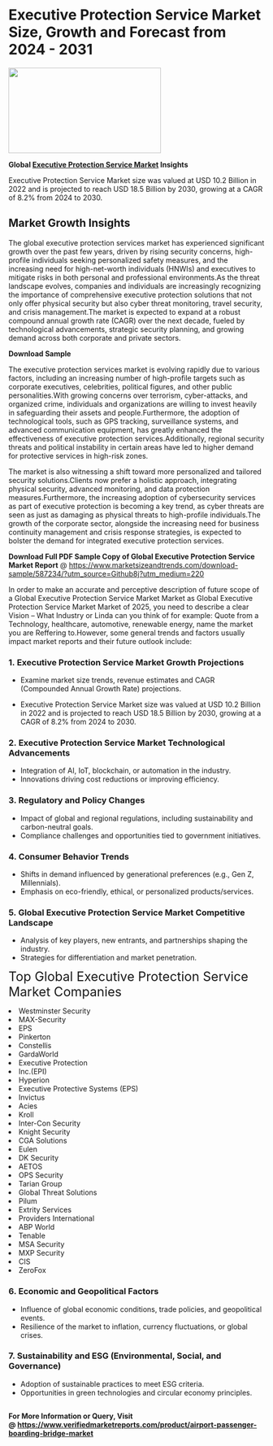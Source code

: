 <H1>Executive Protection Service Market Size, Growth and Forecast from 2024 - 2031</H1><img class="aligncenter size-medium wp-image-584254" src="https://thirdeyenews.in/wp-content/uploads/2024/09/Global-Market-Research-300x168.jpeg" alt="" width="300" height="168" /><p><strong>Global&nbsp;<a href="https://www.marketsizeandtrends.com/download-sample/587234/?utm_source=Github8j?utm_medium=220">Executive Protection Service Market</a> Insights</strong></p><p>Executive Protection Service Market size was valued at USD 10.2 Billion in 2022 and is projected to reach USD 18.5 Billion by 2030, growing at a CAGR of 8.2% from 2024 to 2030.</p><p><h2>Market Growth Insights</h2> <p>The global executive protection services market has experienced significant growth over the past few years, driven by rising security concerns, high-profile individuals seeking personalized safety measures, and the increasing need for high-net-worth individuals (HNWIs) and executives to mitigate risks in both personal and professional environments.As the threat landscape evolves, companies and individuals are increasingly recognizing the importance of comprehensive executive protection solutions that not only offer physical security but also cyber threat monitoring, travel security, and crisis management.The market is expected to expand at a robust compound annual growth rate (CAGR) over the next decade, fueled by technological advancements, strategic security planning, and growing demand across both corporate and private sectors.</p> <p><strong>Download Sample</strong></p> <p>The executive protection services market is evolving rapidly due to various factors, including an increasing number of high-profile targets such as corporate executives, celebrities, political figures, and other public personalities.With growing concerns over terrorism, cyber-attacks, and organized crime, individuals and organizations are willing to invest heavily in safeguarding their assets and people.Furthermore, the adoption of technological tools, such as GPS tracking, surveillance systems, and advanced communication equipment, has greatly enhanced the effectiveness of executive protection services.Additionally, regional security threats and political instability in certain areas have led to higher demand for protective services in high-risk zones.</p> <p>The market is also witnessing a shift toward more personalized and tailored security solutions.Clients now prefer a holistic approach, integrating physical security, advanced monitoring, and data protection measures.Furthermore, the increasing adoption of cybersecurity services as part of executive protection is becoming a key trend, as cyber threats are seen as just as damaging as physical threats to high-profile individuals.The growth of the corporate sector, alongside the increasing need for business continuity management and crisis response strategies, is expected to bolster the demand for integrated executive protection services.</p> <p><span class=""><strong>Download Full PDF Sample Copy of Global Executive Protection Service Market Report</strong> @ <a href="https://www.marketsizeandtrends.com/download-sample/587234/?utm_source=Github8j?utm_medium=220" target="_blank">https://www.marketsizeandtrends.com/download-sample/587234/?utm_source=Github8j?utm_medium=220</a></span></p><p>In order to make an accurate and perceptive description of future scope of a Global&nbsp;Executive Protection Service Market Market as Global&nbsp;Executive Protection Service Market Market of 2025, you need to describe a clear Vision &ndash; What Industry or Linda can you think of for example: Quote from a Technology, healthcare, automotive, renewable energy, name the market you are Reffering to.However, some general trends and factors usually impact market reports and their future outlook include:</p><h3>1.&nbsp;<strong>Executive Protection Service Market Growth Projections</strong></h3><ul><li>Examine market size trends, revenue estimates and CAGR (Compounded Annual Growth Rate) projections.</li><li><p>Executive Protection Service Market size was valued at USD 10.2 Billion in 2022 and is projected to reach USD 18.5 Billion by 2030, growing at a CAGR of 8.2% from 2024 to 2030.</p></li></ul><h3>2.&nbsp;<strong>Executive Protection Service Market Technological Advancements</strong></h3><ul><li>Integration of AI, IoT, blockchain, or automation in the industry.</li><li>Innovations driving cost reductions or improving efficiency.</li></ul><h3>3.&nbsp;<strong>Regulatory and Policy Changes</strong></h3><ul><li>Impact of global and regional regulations, including sustainability and carbon-neutral goals.</li><li>Compliance challenges and opportunities tied to government initiatives.</li></ul><h3>4.&nbsp;<strong>Consumer Behavior Trends</strong></h3><ul><li>Shifts in demand influenced by generational preferences (e.g., Gen Z, Millennials).</li><li>Emphasis on eco-friendly, ethical, or personalized products/services.</li></ul><h3>5.&nbsp;<strong>Global Executive Protection Service Market Competitive Landscape</strong></h3><ul><li>Analysis of key players, new entrants, and partnerships shaping the industry.</li><li>Strategies for differentiation and market penetration.</li></ul><p data-pm-slice="1 1 []"><span style="color: inherit; font-family: inherit; font-size: 25px;">Top Global Executive Protection Service Market Companies</span></p><div class="" data-test-id=""><p><li>Westminster Security</li><li> MAX-Security</li><li> EPS</li><li> Pinkerton</li><li> Constellis</li><li> GardaWorld</li><li> Executive Protection </li><li> Inc.(EPI)</li><li> Hyperion</li><li> Executive Protective Systems (EPS)</li><li> Invictus</li><li> Acies</li><li> Kroll</li><li> Inter-Con Security</li><li> Knight Security</li><li> CGA Solutions</li><li> Eulen</li><li> DK Security</li><li> AETOS</li><li> OPS Security</li><li> Tarian Group</li><li> Global Threat Solutions</li><li> Pilum</li><li> Extrity Services</li><li> Providers International</li><li> ABP World</li><li> Tenable</li><li> MSA Security</li><li> MXP Security</li><li> CIS</li><li> ZeroFox</li></p></div><h3>6.&nbsp;<strong>Economic and Geopolitical Factors</strong></h3><ul><li>Influence of global economic conditions, trade policies, and geopolitical events.</li><li>Resilience of the market to inflation, currency fluctuations, or global crises.</li></ul><h3>7.&nbsp;<strong>Sustainability and ESG (Environmental, Social, and Governance)</strong></h3><ul><li>Adoption of sustainable practices to meet ESG criteria.</li><li>Opportunities in green technologies and circular economy principles.</li></ul><h2><strong style="font-size: 14px;">For More Information or Query, Visit @&nbsp;</strong><a style="background-color: #ffffff; font-size: 14px;" href="https://www.marketsizeandtrends.com/report/executive-protection-service-market/" target="_blank">https://www.verifiedmarketreports.com/product/airport-passenger-boarding-bridge-market</a></h2>
